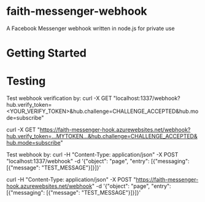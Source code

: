 # faith-messenger-webhook
A Facebook Messenger webhook written in node.js for private use

# Getting Started

# Testing
Test webhook verification by:
curl -X GET "localhost:1337/webhook?hub.verify_token=<YOUR_VERIFY_TOKEN>&hub.challenge=CHALLENGE_ACCEPTED&hub.mode=subscribe"

curl -X GET "https://faith-messenger-hook.azurewebsites.net/webhook?hub.verify_token=...MYTOKEN...&hub.challenge=CHALLENGE_ACCEPTED&hub.mode=subscribe"

Test webhook by:
curl -H "Content-Type: application/json" -X POST "localhost:1337/webhook" -d '{"object": "page", "entry": [{"messaging": [{"message": "TEST_MESSAGE"}]}]}'

curl -H "Content-Type: application/json" -X POST "https://faith-messenger-hook.azurewebsites.net/webhook" -d '{"object": "page", "entry": [{"messaging": [{"message": "TEST_MESSAGE"}]}]}'